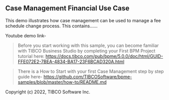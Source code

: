## Case Management Financial Use Case

This demo illustrates how case management can be used to manage a fee schedule change process. This contains......

Youtube demo link- 


>Before you start working with this sample, you can become familiar with TIBCO Business Studio by completing your First BPM Project tutorial here: https://docs.tibco.com/pub/bpme/5.0.0/doc/html/GUID-FFE072E2-7BEA-4834-BA17-23F6BCAD320A.html

> There is a How to Start with your first Case Management step by step guide here- https://github.com/TIBCOSoftware/bpme-samples/blob/master/how-to/README.md


Copyright (c) 2022, TIBCO Software Inc.